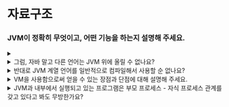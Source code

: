 # 자료구조
### JVM이 정확히 무엇이고, 어떤 기능을 하는지 설명해 주세요.
<details>
<summary></summary>
<div>

## 1. JVM의 정의
- **Java Virtual Machine(JVM)**이란 자바 바이트코드(bytecode)를 실행하기 위한 **가상 컴퓨터(추상화된 컴퓨팅 플랫폼)**입니다.  
- 자바 컴파일러(`javac`)가 생성한 `.class` 파일(바이트코드)을 입력으로 받아, 실제 머신(운영체제·하드웨어)에서 동작할 수 있도록 해석·실행합니다.  
- JVM은 **‘한 번 컴파일하면 어디서나 실행된다(Write Once, Run Anywhere)’**는 자바 플랫폼의 핵심을 가능하게 하는 핵심 요소입니다.

## 2. JVM의 주요 구성 요소
1. **클래스 로더(Class Loader)**  
   - `.class` 파일을 읽어 메모리에 올리고, 내부 데이터 구조로 변환(링크)합니다.  
   - 사용자 정의 클래스뿐 아니라 런타임 라이브러리(예: `java.lang.*`)도 모두 이 서브시스템을 통해 로드됩니다.
2. **런타임 데이터 영역(Runtime Data Areas)**  
   - **메소드 영역(Method Area)**: 클래스·인터페이스의 런타임 상수 풀, 필드·메소드 정보 저장  
   - **힙(Heap)**: 객체 및 배열 인스턴스들이 생성되는 공간  
   - **스택(Stack)**: 각 스레드별로 JVM 호출 스택을 유지(메소드 호출 시마다 프레임 생성)  
   - **프로그램 카운터(PC) 레지스터**: 각 스레드가 현재 실행 중인 바이트코드의 주소를 가리킴  
   - **네이티브 메소드 스택(Native Method Stack)**: 자바 외 언어(C/C++ 등)로 작성된 네이티브 메소드 호출 시 사용
3. **실행 엔진(Execution Engine)**  
   - **인터프리터(Interpreter)**: 바이트코드를 한 줄씩 해석하며 실행  
   - **JIT 컴파일러(Just-In-Time Compiler)**: 반복적으로 호출되는 바이트코드를 네이티브 머신 코드로 번역해 **성능을 최적화**  
4. **가비지 컬렉터(Garbage Collector, GC)**  
   - 더 이상 참조되지 않는 객체를 탐지해 자동으로 메모리를 회수  
   - 메모리 누수를 방지하고, 명시적 메모리 해제 없이 안전한 실행 환경 제공  
5. **네이티브 인터페이스(Java Native Interface, JNI)**  
   - 자바 애플리케이션에서 C/C++ 등의 네이티브 코드를 호출할 수 있게 해 주는 브릿지 역할

## 3. JVM의 주요 기능
- **플랫폼 독립성 보장**  
  자바 바이트코드는 특정 하드웨어나 OS에 종속되지 않으므로, 동일한 `.class` 파일을 Windows·macOS·Linux 등 다양한 환경에서 실행 가능
- **메모리 관리 및 자동 가비지 컬렉션**  
  개발자가 명시적으로 메모리를 해제하지 않아도, JVM이 필요 시점에 객체를 정리하여 안정적인 메모리 운영
- **성능 최적화**  
  JIT 컴파일러를 통해 런타임에 핫스팟(빈번히 호출되는 코드)을 네이티브 코드로 변환, 반복 실행 시 성능 향상
- **보안 관리**  
  바이트코드 검증(bytecode verifier)을 통해 악의적인 코드 삽입을 방지하고, 클래스 로더·보안 매니저를 통해 실행 권한을 제어
- **멀티스레드 스케줄링 지원**  
  JVM 내부에서 스레드별 호출 스택과 PC 레지스터를 관리하여, 자바 레벨의 스레드 동시 실행 및 동기화 제공

## 4. JVM의 동작 과정 요약
1. **소스 코드(.java) → 바이트코드(.class) 컴파일**  
2. **클래스 로더**가 `.class` 파일 로드 및 링크  
3. **바이트코드 검증** (안전성·무결성 검사)  
4. **인터프리터** 또는 **JIT 컴파일러**를 통해 바이트코드 실행  
5. **런타임 데이터 영역**에서 객체 생성 및 메모리 관리  
6. **가비지 컬렉터**가 주기적으로 불필요 객체 회수

## 5. JVM의 이점
- **이식성**: 한번 작성한 코드를 다양한 플랫폼에서 실행  
- **안정성**: 메모리 안전성 및 보안 메커니즘 내장  
- **관리 용이성**: 자동 메모리 관리, 모니터링·디버깅 도구 제공  
- **확장성**: 다양한 가비지 컬렉터(G1, ZGC 등)와 최적화 기법 선택 가능  

---

이와 같이 JVM은 자바 프로그램을 실행하기 위한 **추상화된 런타임 환경**으로, 바이트코드를 플랫폼 독립적으로 해석·컴파일하고, 메모리·스레드·보안을 종합적으로 관리함으로써 자바의 핵심 가치인 “이식성·안정성·성능”을 실현합니다.
</div>
</details>
<details>
<summary>그럼, 자바 말고 다른 언어는 JVM 위에 올릴 수 없나요?</summary>
<div>

JVM은 ‘바이트코드(​.class)’를 실행하는 가상 머신이기 때문에, **바이트코드를 생성할 수 있는(any language compiler)를 JVM 타깃으로 삼기만 하면** 자바뿐 아니라 어떤 언어도 올릴 수 있습니다. 실제로 다음과 같은 언어들이 JVM 위에서 동작합니다:

- **Kotlin**  
  JetBrains에서 만든 정적 타입 언어로, 자바와 100% 상호 운용(interoperability) 가능  
- **Scala**  
  함수형·객체지향을 결합한 언어로, 병렬·비동기 프로그래밍에 강점  
- **Groovy**  
  동적 스크립트 언어로, 자바 문법과 호환되며 빌드 스크립트·테스트 코드 등에 자주 사용  
- **Clojure**  
  JVM 기반의 함수형 리스프(Lisp) 언어, 불변 자료구조·병렬 처리 모델 제공  
- **JRuby**  
  루비(Ruby) 언어를 JVM 위에서 실행할 수 있게 옮긴 구현체  
- **Jython**  
  파이썬(Python) 2.x 계열을 JVM 위에서 실행할 수 있는 구현체  
- **Ceylon, Fantom, Xtend, Gosu, Frege** 등  
  각각 고유의 문법과 특성을 가진 언어들이 JVM 타깃을 지원  

---

## 어떻게 가능할까?
1. **컴파일러 플러그인/백엔드**  
   - 언어의 컴파일러가 최종 산출물을 JVM 바이트코드로 생성하도록 백엔드를 구현  
   - 예: Kotlin 컴파일러, Scala 컴파일러, Groovy 컴파일러 등  
2. **인터프리터 방식**  
   - 순수 자바(Java) 코드로 해당 언어의 인터프리터를 작성하고, JVM에서 직접 해석  
   - 예: JRuby, Jython  
3. **JSR-292 (invokedynamic) 지원**  
   - 자바 7부터 도입된 `invokedynamic` 바이트코드 명령어로 동적 언어를 더 효율적으로 구현  

이처럼 JVM은 **언어 독립적인 런타임 플랫폼**으로 설계되어 있기 때문에, “JVM 타깃 코드(바이트코드)만 만들 수 있느냐”가 관건입니다. 자바가 아니어도, 자신만의 문법·타입 시스템을 가진 언어라도 바이트코드를 생산할 수 있다면 JVM 위에서 실행시킬 수 있습니다.
</div>
</details>
<details>
<summary>반대로 JVM 계열 언어를 일반적으로 컴파일해서 사용할 순 없나요?</summary>
<div>

**JVM 바이트코드로 컴파일**되어 `.class` 파일로 출력되고, 이를 JVM에서 실행하는 방식으로 동작합니다. 즉, 이들은 \*\*"JVM 위에서 실행되는 언어"\*\*입니다. 따라서 보통은 **JVM 없이 실행되지 않습니다.**

하지만 "일반적으로 컴파일해서 사용할 수 없느냐?"는 질문에 대해 더 깊이 들어가 보면 몇 가지 예외나 대안도 존재합니다.

---

### ✅ JVM 계열 언어를 "일반적으로 컴파일해서" 실행하는 방법들

1. **Ahead-of-Time (AOT) 컴파일러 사용**

   * 대표 사례: **GraalVM Native Image**
   * Java나 Kotlin 코드를 JVM 없이 실행할 수 있는 **네이티브 바이너리**로 컴파일합니다.
   * 장점: 빠른 시작 시간, 낮은 메모리 사용량
   * 단점: 리플렉션 등 일부 JVM 기능은 제한될 수 있음

2. **Kotlin/Native**

   * Kotlin은 JVM 이외에도 **Native 플랫폼용 컴파일러(Kotlin/Native)** 를 제공합니다.
   * 주로 iOS, Linux CLI 프로그램 등에 사용됩니다.
   * JVM 없이 실행 가능합니다.

3. **Scala Native**

   * Scala를 LLVM 기반의 **네이티브 코드**로 컴파일하는 프로젝트
   * 아직 완전 성숙하지는 않지만, 간단한 CLI 앱 등은 작성 가능

---

### ❌ 일반적인 상황에서는 JVM이 필요함

* Java나 Kotlin은 기본적으로 `javac`, `kotlinc` 등으로 **바이트코드**를 생성하고,
* 생성된 `.class` 파일은 `java` 커맨드나 JVM 기반 런타임에서 실행됨
* 그러므로 **JVM이 없이는 실행할 수 없습니다.**

---

요약하자면:
\*\*"일반적인 상황에서는 JVM이 필요하지만, 네이티브 컴파일러(AOT)를 사용하면 JVM 없이 실행 가능한 실행 파일도 만들 수 있다"\*\*는 게 핵심입니다.

</div>
</details>

<details>
<summary>VM을 사용함으로써 얻을 수 있는 장점과 단점에 대해 설명해 주세요.</summary>
<div>

가상 머신(VM, 특히 여기서는 **Java Virtual Machine – JVM**을 염두에 두고 설명하겠습니다)을 사용하는 것은 개발과 실행 환경에 많은 영향을 미칩니다. 아래는 **VM 사용의 장점과 단점**을 정리한 내용입니다.

---

## ✅ VM(JVM)을 사용함으로써 얻을 수 있는 **장점**

### 1. **플랫폼 독립성 (Write Once, Run Anywhere)**

* Java나 Kotlin 같은 언어는 바이트코드로 컴파일되고, JVM만 있다면 **Windows, macOS, Linux 등에서 동일하게 실행 가능**합니다.
* 이는 다양한 운영체제를 지원해야 하는 애플리케이션에 큰 장점입니다.

### 2. **풍부한 런타임 기능**

* 자동 메모리 관리(Garbage Collection)
* 스레드 관리, 모니터링, 리플렉션, JIT(Just-In-Time) 컴파일 등 고급 기능 제공
* 개발자가 저수준의 자원 관리를 직접 할 필요가 줄어듭니다.

### 3. **보안**

* JVM은 **샌드박스 환경**을 통해 애플릿이나 스크립트의 접근 범위를 제한할 수 있음
* 특히 웹 기반의 코드 실행 등에서 유용함 (과거에는 많이 쓰였지만 지금은 줄어듦)

### 4. **성숙한 생태계**

* 수십 년에 걸친 **툴링, 디버깅, 모니터링** 생태계
* Spring, Gradle, IntelliJ, JUnit 등 다양한 도구와 라이브러리 제공

### 5. **멀티언어 지원**

* JVM 위에서는 Java 외에도 Kotlin, Scala, Groovy 등 다양한 언어를 사용할 수 있음
* 여러 언어를 섞어 개발하는 것도 가능

---

## ❌ VM(JVM)을 사용할 때의 **단점**

### 1. **시작 시간 지연 (Cold Start)**

* JVM은 애플리케이션 시작 시 초기화 작업이 많아서 **시작 시간이 느릴 수 있음**
* 서버리스 환경이나 CLI 툴 등에서는 큰 단점이 될 수 있음

### 2. **메모리 사용량이 큼**

* JVM 자체가 일정 메모리를 항상 점유하고 있으며, 가비지 컬렉션 등도 추가 리소스를 사용
* 가벼운 애플리케이션에는 과할 수 있음

### 3. **JVM에 대한 의존**

* 실행에 반드시 JVM이 필요하며, JVM 버전에 따라 호환성 문제가 생길 수도 있음
* 설치/배포 환경에서 JVM 유무 확인이 필요

### 4. **네이티브 성능보다 낮을 수 있음**

* C/C++ 등 네이티브 언어보다는 실행 성능이 낮거나 예측 불가능할 수 있음
* 특히 하드웨어에 가까운 시스템 프로그래밍에는 부적합

---

## 🔄 요약 표

| 항목      | 장점             | 단점             |
| ------- | -------------- | -------------- |
| 플랫폼 독립성 | OS에 상관없이 실행 가능 | JVM 설치 필요      |
| 성능      | JIT으로 일정 수준 확보 | 네이티브보다 느릴 수 있음 |
| 메모리     | 자동 관리(GC)      | 리소스 사용량 많음     |
| 보안      | 샌드박스 실행        | 복잡한 설정 필요      |
| 생태계     | 풍부한 도구와 언어     | 러닝 커브 가능       |

---

좋습니다! 아래는 **VM 기반 언어 (예: Java, Kotlin, C#, Scala 등)** 와 **네이티브 언어 (예: C, C++, Rust, Go 등)** 를 다양한 관점에서 비교한 표입니다. 두 유형은 서로 다른 철학과 목적을 가지고 있어, 선택은 사용 목적과 환경에 따라 달라집니다.

---

## ✅ VM 기반 언어 vs 네이티브 언어 비교

| 항목           | VM 기반 언어                              | 네이티브 언어                        |
| ------------ | ------------------------------------- | ------------------------------ |
| **실행 방식**    | 중간 바이트코드로 컴파일 → VM(JVM, CLR 등) 위에서 실행 | 기계어로 직접 컴파일 → OS에서 직접 실행       |
| **플랫폼 독립성**  | 높음 (JVM만 있으면 OS에 상관없이 실행 가능)          | 낮음 (OS별로 바이너리 따로 빌드 필요)        |
| **성능**       | 적절히 빠름 (JIT, GC 등 덕분에 괜찮은 성능)         | 일반적으로 더 빠름 (AOT 컴파일로 최적화됨)     |
| **시작 속도**    | 느릴 수 있음 (JVM 초기화 시간)                  | 빠름 (바로 실행 가능)                  |
| **메모리 사용**   | 더 큼 (JVM 자체 오버헤드 + GC 리소스)            | 더 작음 (직접 메모리 관리)               |
| **개발 생산성**   | 높음 (자동 메모리 관리, 풍부한 라이브러리, 리플렉션 등)     | 낮을 수 있음 (직접 메모리 관리, 포인터 등)     |
| **디버깅/모니터링** | 풍부한 툴 제공 (JVM 기반 툴: VisualVM, JFR 등)  | 도구는 다양하지만 OS/언어마다 다름           |
| **안정성**      | 메모리 관련 버그 적음 (GC, 타입 안정성)             | 메모리 오류 발생 가능 (버퍼 오버플로우 등)      |
| **호환성**      | JVM 버전 간 이슈 있을 수 있음                   | OS/컴파일러 종속성 문제 있을 수 있음         |
| **사용 예**     | 웹 서버, 대규모 엔터프라이즈 앱, 백엔드 시스템           | 시스템 프로그래밍, 게임, OS, 실시간 앱, 임베디드 |

---

## ✅ 요약

* **VM 기반 언어**

  * 장점: 개발 속도 빠르고 안정적, 이식성 우수
  * 단점: 성능과 자원 사용면에서 불리

* **네이티브 언어**

  * 장점: 성능 우수, 리소스 제어 가능
  * 단점: 개발 난이도 높고, 플랫폼 종속성 있음

---

### 💡 어떤 경우에 어떤 언어를 쓰면 좋을까?

| 상황                        | 추천               |
| ------------------------- | ---------------- |
| 빠르게 안정적인 서버 구축            | Java, Kotlin, C# |
| 고성능 시스템이나 게임 개발           | C++, Rust        |
| 임베디드 시스템, 드라이버            | C                |
| 빠른 시작 시간과 단일 실행파일이 중요한 경우 | Go, Rust         |
| 복잡한 비즈니스 로직이 많은 대형 서비스    | Java, Scala      |

---


</div>
</details>

<details>
<summary>JVM과 내부에서 실행되고 있는 프로그램은 부모 프로세스 - 자식 프로세스 관계를 갖고 있다고 봐도 무방한가요?</summary>
<div>

**JVM과 그 안에서 실행되는 프로그램(Java, Kotlin 등으로 작성된 코드)** 간의 관계를 \*\*"부모-자식 프로세스 관계"\*\*로 보는 것은 **정확하지 않습니다.**

---

## 🔍 이유 설명

### ✅ JVM은 **하나의 프로세스**입니다.

* 우리가 `java MyProgram` 같은 명령어로 프로그램을 실행하면:

  1. **JVM 프로세스**가 시작되고
  2. 그 안에서 `.class` 또는 `.jar` 파일에 담긴 **바이트코드를 해석/실행**합니다.
* 즉, **Java 애플리케이션은 JVM 프로세스 안에서 실행되는 코드일 뿐**, 별도의 프로세스가 아닙니다.

➡️ 따라서 JVM과 Java 애플리케이션은 **"부모-자식 프로세스"가 아니라, "호스트와 내부 실행 코드" 관계**입니다.

---

## 💡 예외적으로 자식 프로세스를 생성하는 경우

Java 애플리케이션 내에서 다음과 같은 방식으로 **실제 자식 프로세스**를 생성할 수는 있습니다:

```java
Process p = Runtime.getRuntime().exec("ping google.com");
```

* 이 경우 `ping`은 **자식 프로세스**로 실행되며,
* **JVM은 부모 프로세스**, `ping`은 실제 OS 레벨에서 **자식 프로세스**가 됩니다.

---

## 🔄 요약

| 구분                     | 관계                               |
| ---------------------- | -------------------------------- |
| JVM ↔ Java 애플리케이션      | ❌ 프로세스-프로세스 아님 (같은 프로세스 내에서 실행됨) |
| JVM ↔ exec()로 만든 외부 명령 | ✅ 부모-자식 프로세스 관계 성립               |

---

ps, top, pstree 같은 명령어로 JVM과 서브프로세스 관계를 확인

리눅스나 유닉스 계열 시스템에서 **JVM과 서브프로세스 관계**를 확인하는 데 사용할 수 있는 주요 명령어들을 아래에 정리

---

## ✅ 1. `ps` 명령어

```bash
ps -ef | grep java
```

* 현재 실행 중인 JVM 프로세스를 확인할 수 있습니다.
* `java -jar MyApp.jar` 같은 명령이 보일 겁니다.

---

## ✅ 2. `pstree` 명령어

```bash
pstree -p
```

* 프로세스들을 **트리 구조로 시각화**해서 보여줍니다.
* JVM이 `exec()` 등을 통해 생성한 **자식 프로세스**가 있다면 JVM PID 아래에 보이게 됩니다.

예시:

```
systemd(1)─┬─java(12345)─┬─ping(12346)
```

→ 여기서 `java(12345)`가 JVM이고, `ping(12346)`은 `Runtime.exec()` 등으로 생성된 자식 프로세스입니다.

---

## ✅ 3. `top` 또는 `htop`

* 실행 중인 프로세스를 실시간으로 볼 수 있고,
* `htop`에서는 **트리 모드(F5)** 로 자식 프로세스를 확인할 수 있습니다.

---

## ✅ 4. Java 코드에서 PID 확인하는 방법

```java
long pid = ProcessHandle.current().pid();
System.out.println("JVM PID: " + pid);
```

자식 프로세스는 아래처럼 생성:

```java
Process p = Runtime.getRuntime().exec("ping google.com");
```

이 경우, OS 레벨에서 `ping` 프로세스는 위 JVM의 **자식 프로세스**로 보이게 됩니다.

---

</div>
</details>